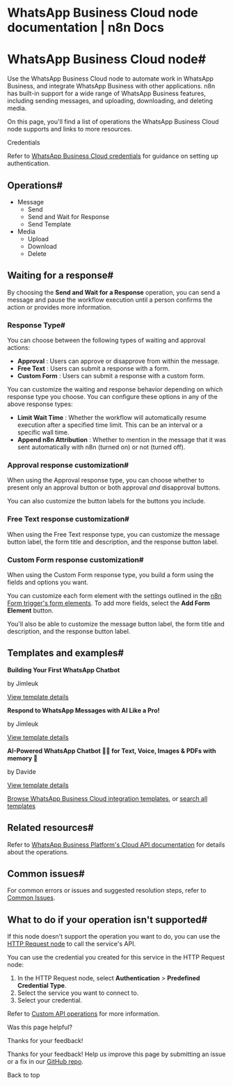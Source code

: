 # WhatsApp Business Cloud node documentation | n8n Docs

[ ](https://github.com/n8n-io/n8n-docs/edit/main/docs/integrations/builtin/app-nodes/n8n-nodes-base.whatsapp/index.md "Edit this page")

# WhatsApp Business Cloud node#

Use the WhatsApp Business Cloud node to automate work in WhatsApp Business, and integrate WhatsApp Business with other applications. n8n has built-in support for a wide range of WhatsApp Business features, including sending messages, and uploading, downloading, and deleting media. 

On this page, you'll find a list of operations the WhatsApp Business Cloud node supports and links to more resources.

Credentials

Refer to [WhatsApp Business Cloud credentials](../../credentials/whatsapp/) for guidance on setting up authentication. 

## Operations#

  * Message
    * Send
    * Send and Wait for Response
    * Send Template
  * Media
    * Upload
    * Download
    * Delete

## Waiting for a response#

By choosing the **Send and Wait for a Response** operation, you can send a message and pause the workflow execution until a person confirms the action or provides more information.

### Response Type#

You can choose between the following types of waiting and approval actions:

  * **Approval** : Users can approve or disapprove from within the message.
  * **Free Text** : Users can submit a response with a form.
  * **Custom Form** : Users can submit a response with a custom form.

You can customize the waiting and response behavior depending on which response type you choose. You can configure these options in any of the above response types:

  * **Limit Wait Time** : Whether the workflow will automatically resume execution after a specified time limit. This can be an interval or a specific wall time.
  * **Append n8n Attribution** : Whether to mention in the message that it was sent automatically with n8n (turned on) or not (turned off).

### Approval response customization#

When using the Approval response type, you can choose whether to present only an approval button or both approval _and_ disapproval buttons.

You can also customize the button labels for the buttons you include.

### Free Text response customization#

When using the Free Text response type, you can customize the message button label, the form title and description, and the response button label.

### Custom Form response customization#

When using the Custom Form response type, you build a form using the fields and options you want.

You can customize each form element with the settings outlined in the [n8n Form trigger's form elements](../../core-nodes/n8n-nodes-base.formtrigger/#form-elements). To add more fields, select the **Add Form Element** button.

You'll also be able to customize the message button label, the form title and description, and the response button label.

## Templates and examples#

**Building Your First WhatsApp Chatbot**

by Jimleuk

[View template details](https://n8n.io/workflows/2465-building-your-first-whatsapp-chatbot/)

**Respond to WhatsApp Messages with AI Like a Pro!**

by Jimleuk

[View template details](https://n8n.io/workflows/2466-respond-to-whatsapp-messages-with-ai-like-a-pro/)

**AI-Powered WhatsApp Chatbot 🤖📲 for Text, Voice, Images & PDFs with memory 🧠**

by Davide

[View template details](https://n8n.io/workflows/3586-ai-powered-whatsapp-chatbot-for-text-voice-images-and-pdfs-with-memory/)

[Browse WhatsApp Business Cloud integration templates](https://n8n.io/integrations/whatsapp-business-cloud/), or [search all templates](https://n8n.io/workflows/)

## Related resources#

Refer to [WhatsApp Business Platform's Cloud API documentation](https://developers.facebook.com/docs/whatsapp/cloud-api) for details about the operations.

## Common issues#

For common errors or issues and suggested resolution steps, refer to [Common Issues](common-issues/).

## What to do if your operation isn't supported#

If this node doesn't support the operation you want to do, you can use the [HTTP Request node](../../core-nodes/n8n-nodes-base.httprequest/) to call the service's API.

You can use the credential you created for this service in the HTTP Request node: 

  1. In the HTTP Request node, select **Authentication** > **Predefined Credential Type**.
  2. Select the service you want to connect to.
  3. Select your credential.

Refer to [Custom API operations](../../../custom-operations/) for more information.

Was this page helpful? 

Thanks for your feedback! 

Thanks for your feedback! Help us improve this page by submitting an issue or a fix in our [GitHub repo](https://github.com/n8n-io/n8n-docs). 

Back to top